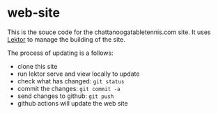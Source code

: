 # web-site

This is the souce code for the chattanoogatabletennis.com site.
It uses [Lektor](https://www.getlektor.com/) to manage the building of the site.

The process of updating is a follows:

* clone this site
* run lektor serve and view locally to update
* check what has changed: `git status`
* commit the changes: `git commit -a`
* send changes to github: `git push`
* github actions will update the web site
